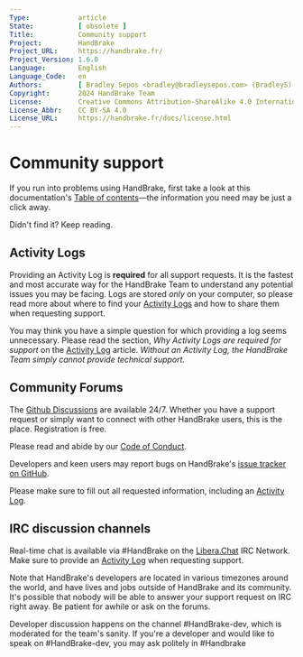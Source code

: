 ```yaml
---
Type:            article
State:           [ obsolete ]
Title:           Community support
Project:         HandBrake
Project_URL:     https://handbrake.fr/
Project_Version: 1.6.0
Language:        English
Language_Code:   en
Authors:         [ Bradley Sepos <bradley@bradleysepos.com> (BradleyS) ]
Copyright:       2024 HandBrake Team
License:         Creative Commons Attribution-ShareAlike 4.0 International
License_Abbr:    CC BY-SA 4.0
License_URL:     https://handbrake.fr/docs/license.html
---
```


Community support
=================

If you run into problems using HandBrake, first take a look at this documentation's [Table of contents](../table-of-contents.html)—the information you need may be just a click away.

Didn't find it? Keep reading.

## Activity Logs

Providing an Activity Log is **required** for all support requests. It is the fastest and most accurate way for the HandBrake Team to understand any potential issues you may be facing. Logs are stored *only* on your computer, so please read more about where to find your [Activity Logs](activity-log.html) and how to share them when requesting support.

You may think you have a simple question for which providing a log seems unnecessary. Please read the section, *Why Activity Logs are required for support* on the [Activity Log](activity-log.html) article. *Without an Activity Log, the HandBrake Team simply cannot provide technical support.*

## Community Forums

The [Github Discussions](https://github.com/HandBrake/HandBrake/discussions) are available 24/7. Whether you have a support request or simply want to connect with other HandBrake users, this is the place. Registration is free. 

Please read and abide by our [Code of Conduct](https://github.com/HandBrake/HandBrake/blob/master/CODE_OF_CONDUCT.md).

Developers and keen users may report bugs on HandBrake's [issue tracker on GitHub](https://github.com/HandBrake/HandBrake/issues). 

Please make sure to fill out all requested information, including an [Activity Log](activity-log.html).

## IRC discussion channels

Real-time chat is available via #HandBrake on the [Libera.Chat](https://libera.chat/) IRC Network. Make sure to provide an [Activity Log](activity-log.html) when requesting support.


Note that HandBrake's developers are located in various timezones around the world, and have lives and jobs outside of HandBrake and its community. It's possible that nobody will be able to answer your support request on IRC right away. Be patient for awhile or ask on the forums.

Developer discussion happens on the channel #HandBrake-dev, which is moderated for the team's sanity. If you're a developer and would like to speak on #HandBrake-dev, you may ask politely in #Handbrake
